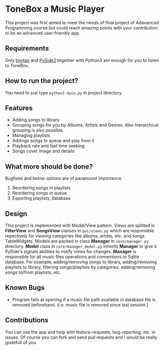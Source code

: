 # ToneBox a Music Player

This project was first aimed to meet the needs of final project of Adavanced Programming course but could reach amazing points with your contribution to be an advanced user-friendly app.

## Requirements
Only [tinytag](https://pypi.org/project/tinytag) and [PySide2](https://pypi.org/project/PySide2/) together with Python3 are enough for you to listen to ToneBox.

## How to run the project?
You need to just type `python3 main.py` in project directory.

## Features
* Adding songs to library
* Grouping songs for you by Albums, Artists and Genres. Also hierarchical grouping is also possible.
* Managing playlists
* Addings songs to queue and play from it
* Playback rate and fast time seeking
* Songs cover image and details

## What more should be done?
Bugfixes and below options are of paramount importance. 
1. Reordering songs in playlists 
1. Reordering songs in queue
1. Exporting playlists, database

## Design
This project is implemented with Model/View pattern. Views are splitted in **FilterView** and **SongsView** classes in `gui/views.py` which are responsible repectively for viewing categories like albums, artists, etc. and songs TableWidgets. Models are packed in class **Manager** in `core/manager.py` directory. **Model** class in `core/manager_model.py` inherits **Manager** to give it PySide's signals abilities to notify views for changes. **Manager** is responsible for all music files operations and connections to Sqlite database. For example, adding/removing songs to library, adding/removing playlists to library, filtering songs/playlists by categories, adding/removing songs to/from playlists, etc.

## Known Bugs
* Program fails at opening if a music file path available in database file is removed beforehand. (i.e. music file is removed since last session.)

## Contributions
You can use the app and help with feature-requests, bug-reporting, etc. in issues. Of course you can fork and send pull requests and I would be really gratefull of you.
